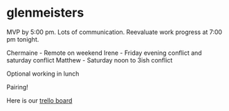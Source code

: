 glenmeisters
============

MVP by 5:00 pm. 
Lots of communication.
Reevaluate work progress at 7:00 pm tonight.

Chermaine - Remote on weekend
Irene - Friday evening conflict and saturday conflict
Matthew - Saturday noon to 3ish conflict

Optional working in lunch

Pairing!

Here is our [trello board](https://trello.com/b/nwR6fFmN/web-flash-cards)
